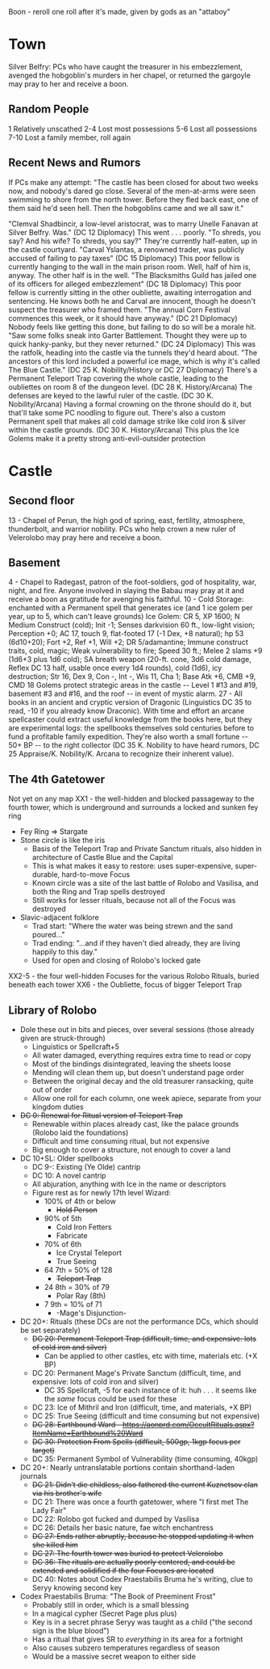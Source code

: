 Boon - reroll one roll after it's made, given by gods as an "attaboy"


# Town
Silver Belfry: PCs who have caught the treasurer in his embezzlement, avenged the hobgoblin's murders in her chapel, or returned the gargoyle may pray to her and receive a boon.

## Random People
1     Relatively unscathed
2-4   Lost most possessions
5-6   Lost all possessions
7-10  Lost a family member, roll again

## Recent News and Rumors
If PCs make any attempt: "The castle has been closed for about two weeks now, and nobody's dared go close. Several of the men-at-arms were seen swimming to shore from the north tower. Before they fled back east, one of them said he'd seen hell. Then the hobgoblins came and we all saw it."

"Clemval Shadbìncir, a low-level aristocrat, was to marry Unelle Fanavan at Silver Belfry. Was." (DC 12 Diplomacy)
  This went . . . poorly. "To shreds, you say? And his wife? To shreds, you say?" They're currently half-eaten, up in the castle courtyard.
"Carval Yslantas, a renowned trader, was publicly accused of failing to pay taxes" (DC 15 Diplomacy)
  This poor fellow is currently hanging to the wall in the main prison room. Well, half of him is, anyway. The other half is in the well.
"The Blacksmiths Guild has jailed one of its officers for alleged embezzlement" (DC 18 Diplomacy)
  This poor fellow is currently sitting in the other oubliette, awaiting interrogation and sentencing. He knows both he and Carval are innocent, though he doesn't suspect the treasurer who framed them.
"The annual Corn Festival commences this week, or it should have anyway." (DC 21 Diplomacy)
  Nobody feels like getting this done, but failing to do so will be a morale hit.
"Saw some folks sneak into Garter Battlement. Thought they were up to quick hanky-panky, but they never returned." (DC 24 Diplomacy)
  This was the ratfolk, heading into the castle via the tunnels they'd heard about.
"The ancestors of this lord included a powerful ice mage, which is why it's called The Blue Castle." (DC 25 K. Nobility/History or DC 27 Diplomacy)
There's a Permanent Teleport Trap covering the whole castle, leading to the oubliettes on room 8 of the dungeon level. (DC 28 K. History/Arcana)
The defenses are keyed to the lawful ruler of the castle. (DC 30 K. Nobility/Arcana)
  Having a formal crowning on the throne should do it, but that'll take some PC noodling to figure out.
There's also a custom Permanent spell that makes all cold damage strike like cold iron & silver within the castle grounds. (DC 30 K. History/Arcana)
  This plus the Ice Golems make it a pretty strong anti-evil-outsider protection


# Castle

## Second floor
13 - Chapel of Perun, the high god of spring, east, fertility, atmosphere, thunderbolt, and warrior nobility. PCs who help crown a new ruler of Velerolobo may pray here and receive a boon.

## Basement
4 - Chapel to Radegast, patron of the foot-soldiers, god of hospitality, war, night, and fire. Anyone involved in slaying the Babau may pray at it and receive a boon as gratitude for avenging his faithful.
10 - Cold Storage: enchanted with a Permanent spell that generates ice (and 1 ice golem per year, up to 5, which can't leave grounds)
      Ice Golem: CR 5, XP 1600; N Medium Construct (cold); Init -1; Senses darkvision 60 ft., low-light vision; Perception +0; AC 17, touch 9, flat-footed 17 (-1 Dex, +8 natural); hp 53 (6d10+20); Fort +2, Ref +1, Will +2; DR 5/adamantine; Immune construct traits, cold, magic; Weak vulnerability to fire; Speed 30 ft.; Melee 2 slams +9 (1d6+3 plus 1d6 cold); SA breath weapon (20-ft. cone, 3d6 cold damage, Reflex DC 13 half, usable once every 1d4 rounds), cold (1d6), icy destruction; Str 16, Dex 9, Con -, Int -, Wis 11, Cha 1; Base Atk +6, CMB +9, CMD 18
      Golems protect strategic areas in the castle -- Level 1 #13 and #19, basement #3 and #16, and the roof -- in event of mystic alarm.
27 - All books in an ancient and cryptic version of Dragonic (Linguistics DC 35 to read, -10 if you already know Draconic). With time and effort an arcane spellcaster could extract useful knowledge from the books here, but they are experimental logs: the spellbooks themselves sold centuries before to fund a profitable family expedition. They're also worth a small fortune -- 50+ BP -- to the right collector (DC 35 K. Nobility to have heard rumors, DC 25 Appraise/K. Nobility/K. Arcana to recognize their inherent value).

## The 4th Gatetower
Not yet on any map
XX1 - the well-hidden and blocked passageway to the fourth tower, which is underground and surrounds a locked and sunken fey ring
  - Fey Ring => Stargate
  - Stone circle is like the iris
    - Basis of the Teleport Trap and Private Sanctum rituals, also hidden in architecture of Castle Blue and the Capital
    - This is what makes it easy to restore: uses super-expensive, super-durable, hard-to-move Focus
    - Known circle was a site of the last battle of Rolobo and Vasilisa, and both the Ring and Trap spells destroyed
    - Still works for lesser rituals, because not all of the Focus was destroyed
  - Slavic-adjacent folklore
    - Trad start: "Where the water was being strewn and the sand poured..."
    - Trad ending: "...and if they haven't died already, they are living happily to this day."
    - Used for open and closing of Rolobo's locked gate

XX2-5 - the four well-hidden Focuses for the various Rolobo Rituals, buried beneath each tower
XX6 - the Oubliette, focus of bigger Teleport Trap

## Library of Rolobo
- Dole these out in bits and pieces, over several sessions (those already given are struck-through)
  - Linguistics or Spellcraft+5
  - All water damaged, everything requires extra time to read or copy
  - Most of the bindings disintegrated, leaving the sheets loose
  - Mending will clean them up, but doesn't understand page order
  - Between the original decay and the old treasurer ransacking, quite out of order
  - Allow one roll for each column, one week apiece, separate from your kingdom duties
- ~~DC 0: Renewal for Ritual version of Teleport Trap~~
  - Renewable within places already cast, like the palace grounds (Rolobo laid the foundations)
  - Difficult and time consuming ritual, but not expensive
  - Big enough to cover a structure, not enough to cover a land
- DC 10+SL: Older spellbooks
  - DC 9-: Existing (Ye Olde) cantrip
  - DC 10: A novel cantrip
  - All abjuration, anything with Ice in the name or descriptors
  - Figure rest as for newly 17th level Wizard: 
    - 100% of 4th or below
      - ~~Hold Person~~
    - 90% of 5th
      - Cold Iron Fetters
      - Fabricate
    - 70% of 6th
      - Ice Crystal Teleport
      - True Seeing
    - 64 7th = 50% of 128
      - ~~Teleport Trap~~
    - 24 8th = 30% of 79
      - Polar Ray (8th)
    - 7 9th = 10% of 71
      - -Mage's Disjunction-
- DC 20+: Rituals (these DCs are not the performance DCs, which should be set separately)
  - ~~DC 20: Permanent Teleport Trap (difficult, time, and expensive: lots of cold iron and silver)~~
    - Can be applied to other castles, etc with time, materials etc. (+X BP)
  - DC 20: Permanent Mage's Private Sanctum (difficult, time, and expensive: lots of cold iron and silver)
    - DC 35 Spellcraft, -5 for each instance of it: huh . . . it seems like the *same* focus could be used for these
  - DC 23: Ice of Mithril and Iron (difficult, time, and materials, +X BP)
  - DC 25: True Seeing (difficult and time consuming but not expensive)
  - ~~DC 28: Earthbound Ward - https://aonprd.com/OccultRituals.aspx?ItemName=Earthbound%20Ward~~
  - ~~DC 30: Protection From Spells (difficult, 500gp, 1kgp focus per target)~~
  - DC 35: Permanent Symbol of Vulnerability (time consuming, 40kgp)
- DC 20+: Nearly untranslatable portions contain shorthand-laden journals
  - ~~DC 21: Didn't die childless, also fathered the current Kuznetsov clan via his brother's wife~~
  - DC 21: There was once a fourth gatetower, where "I first met The Lady Fair"
  - DC 22: Rolobo got fucked and dumped by Vasilisa
  - DC 26: Details her basic nature, fae witch enchantress
  - ~~DC 27: Ends rather abruptly, because he stopped updating it when she killed him~~
  - ~~DC 27: The fourth tower was buried to protect Velerolobo~~
  - ~~DC 36: The rituals are actually poorly centered, and could be extended and solidified if the four Focuses are located~~
  - DC 40: Notes about Codex Praestabilis Bruma he's writing, clue to Seryy knowing second key
- Codex Praestabilis Bruma: "The Book of Preeminent Frost"
  - Probably still in order, which is a small blessing
  - In a magical cypher (Secret Page plus plus)
  - Key is in a secret phrase Seryy was taught as a child ("the second sign is the blue blood")
  - Has a ritual that gives SR to *everything* in its area for a fortnight
  - Also causes subzero temperatures regardless of season
  - Would be a massive secret weapon to either side



